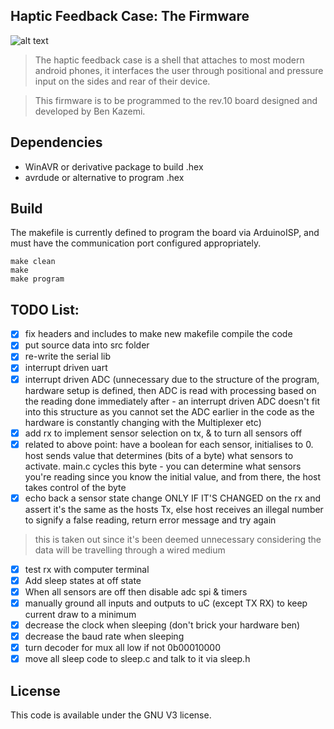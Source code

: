 ## Haptic Feedback Case: The Firmware
![alt text](https://imgur.com/NIQDIgh)

> The haptic feedback case is a shell that attaches to most modern android phones, it interfaces the user through positional and pressure input on the sides and rear of their device.   

> This firmware is to be programmed to the rev.10 board designed and developed by Ben Kazemi. 

## Dependencies
- WinAVR or derivative package to build .hex
- avrdude or alternative to program .hex 

## Build
The makefile is currently defined to program the board via ArduinoISP, and must have the communication port configured appropriately. 

```
make clean
make 
make program
```

## TODO List:
- [x] fix headers and includes to make new makefile compile the code
- [x] put source data into src folder
- [x] re-write the serial lib
- [x] interrupt driven uart
- [x] interrupt driven ADC (unnecessary due to the structure of the program, hardware setup is defined, then ADC is read with processing based on the reading done immediately after - an interrupt driven ADC doesn't fit into this structure as you cannot set the ADC earlier in the code as the hardware is constantly changing with the Multiplexer etc)
- [x] add rx to implement sensor selection on tx, & to turn all sensors off
- [x] related to above point: have a boolean for each sensor, initialises to 0. host sends value that determines (bits of a  byte) what sensors to activate. main.c cycles this byte - you can determine what sensors you're reading since you know the initial value, and from there, the host takes control of the byte
- [x] echo back a sensor state change ONLY IF IT'S CHANGED on the rx and assert it's the same as the hosts Tx, else host receives an illegal number to signify a false reading, return error message and try again 
> this is taken out since it's been deemed unnecessary considering the data will be travelling through a wired medium 
- [x] test rx with computer terminal 
- [x] Add sleep states at off state 
- [x] When all sensors are off then disable adc spi & timers 
- [x] manually ground all inputs and outputs to uC (except TX RX) to keep current draw to a minimum  
- [x] decrease the clock when sleeping (don't brick your hardware ben)
- [x] decrease the baud rate when sleeping
- [x] turn decoder for mux all low if not 0b00010000
- [x] move all sleep code to sleep.c and talk to it via sleep.h

## License 

This code is available under the GNU V3 license. 
